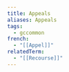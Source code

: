```yaml
---
title: Appeals
aliases: Appeals
tags:
  - gccommon
french:
  - "[[Appel]]"
relatedTerm:
  - "[[Recourse]]"
---
```

